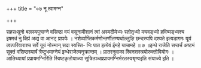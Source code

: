 +++
title = "०७ नू त्वामग्न"

+++

सहसःसूनो बलस्यपुत्राग्ने वसिष्ठा वयं वसूनामीशानं त्वां अस्मदीयेभ्यः स्तोतृभ्यो मघवड्भ्यो हविष्मड्भ्यश्च इषमन्नं नु क्षिप्रं अद्य वा आनट् प्रापयेः । नशेर्व्याप्तिकर्मणोन्तर्णीतण्यर्थाल्लुङि छन्दस्यपि दश्यते इत्यडागमः यूयं त्वत्परिवाराश्च सर्वे यूयं नोस्मान् सदा स्वस्ति- भिः पात इत्येवं ईमहे याचामहे ॥ ७ ॥इन्धे राजेति सप्तर्चं अष्टमं सूक्तं वसिष्ठस्यार्षं त्रैष्टुभमाग्नेयं इन्धेराजेत्यनुक्रान्तम् । प्रातरनुवाका श्विनशस्त्रयोरुक्तोवियोगः । आतिथ्यायां प्रप्रायमग्निरिति स्विष्टकृतोयाज्या सूत्रितञ्चप्रप्रायमग्निर्भरतस्यश्रृण्वइति संयाज्ये इति ।